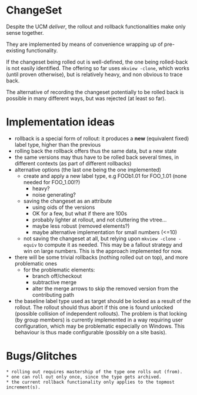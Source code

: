 # ChangeSet #

Despite the UCM _deliver_, the rollout and rollback functionalities make only sense together.

They are implemented by means of convenience wrapping up of pre-existing functionality.

If the changeset being rolled out is well-defined, the one being rolled-back is not easily identified. The offering so far uses `mkview -clone`, which works (until proven otherwise), but is relatively heavy, and non obvious to trace back.

The alternative of recording the changeset potentially to be rolled back is possible in many different ways, but was rejected (at least so far).

# Implementation ideas #

  * rollback is a special form of rollout: it produces a **new** (equivalent fixed) label type, higher than the previous
  * rolling back the rollback offers thus the same data, but a new state
  * the same versions may thus have to be rolled back several times, in different contexts (as part of different rollbacks)
  * alternative options (the last one being the one implemented)
    * create and apply a new label type, e.g FOOb1.01 for FOO\_1.01 (none needed for FOO\_1.00!?)
      * heavy?
      * noise generating?
    * saving the changeset as an attribute
      * using oids of the versions
      * OK for a few, but what if there are 100s
      * probably lighter at rollout, and not cluttering the vtree...
      * maybe less robust (removed elements?)
      * maybe alternative implementation for small numbers (<=10)
    * not saving the changeset at all, but relying upon `mkview -clone -equiv` to compute it as needed. This may be a fallout strategy and win on large numbers. This is the approach implemented for now.
  * there will be some trivial rollbacks (nothing rolled out on top), and more problematic ones
    * for the problematic elements:
      * branch off/checkout
      * subtractive merge
      * alter the merge arrows to skip the removed version from the contributing path
  * the baseline label type used as target should be locked as a result of the rollout. The rollout should thus abort if this one is found unlocked (possible collision of independent rollouts). The problem is that locking (by group members) is currently implemented in a way requiring user configuration, which may be problematic especially on Windows. This behaviour is thus made configurable (possibly on a site basis).
# Bugs/Glitches #
    * rolling out requires mastership of the type one rolls out (from).
    * one can roll out only once, since the type gets archived.
    * the current rollback functionality only applies to the topmost increment(s).